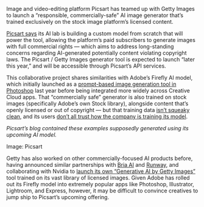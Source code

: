 Image and video-editing platform Picsart has teamed up with Getty Images to launch a “responsible, commercially-safe” AI image generator that’s trained exclusively on the stock image platform’s licensed content.

[Picsart says](https://go.skimresources.com/?id=1025X1701640&xs=1&url=https%3A%2F%2Fpicsart.com%2Fblog%2Fpost%2Fpicsart-partners-with-getty-images-to-bring-commercially-safe-ai-image-generation-to-its-platform) its AI lab is building a custom model from scratch that will power the tool, allowing the platform’s paid subscribers to generate images with full commercial rights — which aims to address long-standing concerns regarding AI-generated potentially content violating copyright laws. The Picsart / Getty Images generator tool is expected to launch “later this year,” and will be accessible through Picsart’s API services.

This collaborative project shares similarities with Adobe’s Firefly AI model, which initially launched as a [prompt-based image generation tool in Photoshop](/2023/3/21/23648315/adobe-firefly-ai-image-generator-announced) last year before being integrated more widely across Creative Cloud apps. That “commercially safe” generator is also trained on stock images (specifically Adobe’s own Stock library), alongside content that’s openly licensed or out of copyright — but that training data [isn’t squeaky clean](/2024/4/12/24128588/adobe-trained-firefly-on-some-ai-images), and its users [don’t all trust how the company is training its model](/2024/6/7/24173838/adobe-tos-update-firefly-generative-ai-trust).

*Picsart’s blog contained these examples supposedly generated using its upcoming AI model.*

Image: Picsart

Getty has also worked on other commercially-focused AI products before, having announced similar partnerships with [Bria AI](https://investors.gettyimages.com/news-releases/news-release-details/bria-partners-getty-images-transform-visual-content-through) and [Runway](https://runwayml.com/blog/runway-partners-with-getty-images/), and collaborating with Nvidia to [launch its own “Generative AI by Getty Images”](/2023/9/25/23884679/getty-ai-generative-image-platform-launch) tool trained on its vast library of licensed images. Given Adobe has rolled out its Firefly model into extremely popular apps like Photoshop, Illustrator, Lightroom, and Express, however, it may be difficult to convince creatives to jump ship to Picsart’s upcoming offering.
